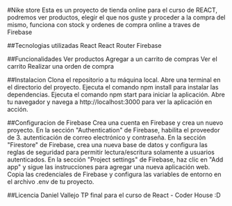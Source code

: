 #Nike store
Esta es un proyecto de tienda online para el curso de REACT, podremos ver productos, elegir el que nos guste y proceder a la compra del mismo, funciona con stock y ordenes de compra online a traves de Firebase

##Tecnologias utilizadas
React
React Router
Firebase

##Funcionalidades
Ver productos
Agregar a un carrito de compras
Ver el carrito
Realizar una orden de compra

##Instalacion
Clona el repositorio a tu máquina local.
Abre una terminal en el directorio del proyecto.
Ejecuta el comando npm install para instalar las dependencias.
Ejecuta el comando npm start para iniciar la aplicación.
Abre tu navegador y navega a http://localhost:3000 para ver la aplicación en acción.

##Configuracion de Firebase
Crea una cuenta en Firebase y crea un nuevo proyecto.
En la sección "Authentication" de Firebase, habilita el proveedor de 3. autenticación de correo electrónico y contraseña.
En la sección "Firestore" de Firebase, crea una nueva base de datos y configura las reglas de seguridad para permitir lectura/escritura solamente a usuarios autenticados.
En la sección "Project settings" de Firebase, haz clic en "Add app" y sigue las instrucciones para agregar una nueva aplicación web.
Copia las credenciales de Firebase y configura las variables de entorno en el archivo .env de tu proyecto.

##Licencia
Daniel Vallejo TP final para el curso de React - Coder House :D